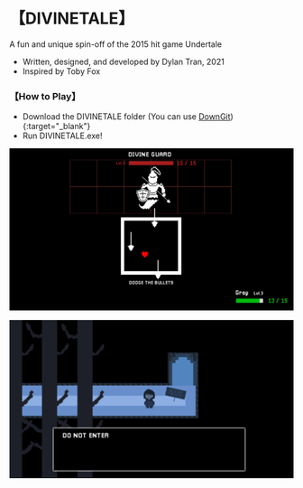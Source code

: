 # 【DIVINETALE】
A fun and unique spin-off of the 2015 hit game Undertale
- Written, designed, and developed by Dylan Tran, 2021
- Inspired by Toby Fox
### 【How to Play】
- Download the DIVINETALE folder (You can use [DownGit](https://downgit.github.io/#/home)){:target="_blank"}
- Run DIVINETALE.exe!

![Combat Scene](https://github.com/dylanytran/DIVINETALE-AAD-2021/blob/main/Assets/Images/combat.png?raw=true)

![Level](https://github.com/dylanytran/DIVINETALE-AAD-2021/blob/main/Assets/Images/level.png?raw=true)
